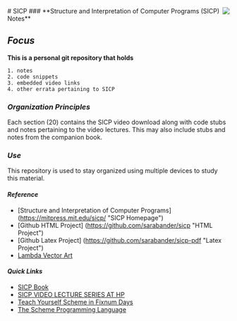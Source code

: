 <img align="right" src="https://github.com/cjledbetter/sipc/blob/master/img/final728-lambdars1.jpg">
# SICP
### **Structure and Interpretation of Computer Programs (SICP) Notes**       
                                                                             
## 	_Focus_                                                              
**This is a personal git repository that holds**
                                                                             
    1. notes 
    2. code snippets 
    3. embedded video links 
    4. other errata pertaining to SICP
                                                                             
### _Organization Principles_                                                
Each section (20) contains the SICP video download along with
code stubs and notes pertaining to the video lectures.  This
may also include stubs and notes from the companion book.

### _Use_
This repository is used to stay organized using multiple devices
to study this material.

#### _Reference_

+ [Structure and Interpretation of Computer Programs] (https://mitpress.mit.edu/sicp/ "SICP Homepage")
+ [Github HTML Project] (https://github.com/sarabander/sicp "HTML Project")
+ [Github Latex Project] (https://github.com/sarabander/sicp-pdf "Latex Project")
+ [Lambda Vector Art](https://www.goodfreephotos.com "Good Free Photos")

#### _Quick Links_

+ [SICP Book](http://sarabander.github.io/sicp/ "SICP BOOK")
+ [SICP VIDEO LECTURE SERIES AT HP](https://ocw.mit.edu/courses/electrical-engineering-and-computer-science/6-001-structure-and-interpretation-of-computer-programs-spring-2005/video-lectures/ "SICP VIDEO")
+ [Teach Yourself Scheme in Fixnum Days](http://ds26gte.github.io/tyscheme/ "FIXNUM BOOK")
+ [The Scheme Programming Language](http://www.scheme.com/tspl4/ "Dybvig BOOK")
